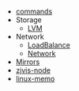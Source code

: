 * [commands](/commands/linux/README.md)
* Storage
    + [LVM](basic/lvm/README.md)
* Network
    + [LoadBalance](basic/load_balance.md)
    + [Network](network/README.md)
* [Mirrors](mirrors/README.md)
* [zjvis-node](other/zjvis-node.md)
* [linux-memo](other/linux-memo.md)
